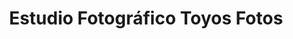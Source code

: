 ---
title: "Estudio Fotográfico Toyos Fotos"
url: /sancti-spiritus/estudio-fotografico-toyos-fotos/
shop: foto
---